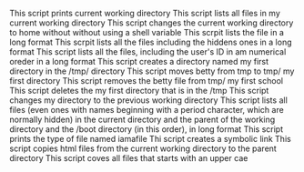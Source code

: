This script prints current working directory
This script lists all files in my current working directory
This script changes the current working directory to home without without using a shell variable
This scrpit lists the file in a long format
This scrpit lists all the files including the hiddens ones in a long format
This script lists all the files, including the user's ID in am numerical oreder in a long format
This script creates a directory named my first directory in the /tmp/ directory
This script moves betty from tmp to tmp/ my first directory
This script removes the betty file from tmp/ my first school
This script deletes the my first directory that is in the /tmp
This script changes my directory to the previous working directory
This script lists all files (even ones with names beginning with a period character, which are normally hidden) in the current directory and the parent of the working directory and the /boot directory (in this order), in long format
This script prints the type of file named iamafile
Thi script creates a symbolic link
This script copies html files from the current working directory to the parent directory
This script coves all files that starts with an upper cae
